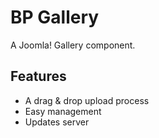 # BP Gallery
A Joomla! Gallery component.

## Features
- A drag & drop upload process
- Easy management
- Updates server